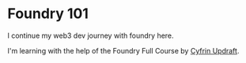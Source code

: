 # Foundry 101

I continue my web3 dev journey with foundry here.

I'm learning with the help of the Foundry Full Course by [Cyfrin Updraft](https://updraft.cyfrin.io/).
